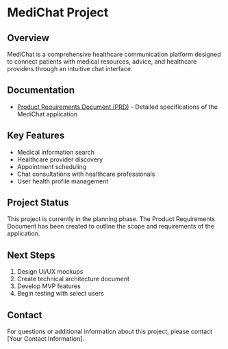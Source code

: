 # MediChat Project

## Overview
MediChat is a comprehensive healthcare communication platform designed to connect patients with medical resources, advice, and healthcare providers through an intuitive chat interface.

## Documentation

- [Product Requirements Document (PRD)](./docs/Medical_Chat_PRD.md) - Detailed specifications of the MediChat application

## Key Features
- Medical information search
- Healthcare provider discovery
- Appointment scheduling
- Chat consultations with healthcare professionals
- User health profile management

## Project Status
This project is currently in the planning phase. The Product Requirements Document has been created to outline the scope and requirements of the application.

## Next Steps
1. Design UI/UX mockups
2. Create technical architecture document
3. Develop MVP features
4. Begin testing with select users

## Contact
For questions or additional information about this project, please contact [Your Contact Information].